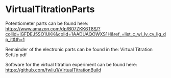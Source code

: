 # VirtualTitrationParts

Potentiometer parts can be found here: https://www.amazon.com/dp/B07ZKK6T8S/?coliid=IGFDEJ5SO1UKK&colid=1AADUAQOWXS1H&ref_=list_c_wl_lv_cv_lig_dp_it&th=1

Remainder of the electronic parts can be found in the: Virtual Titration SetUp pdf

Software for the virtual titration experiment can be found here: https://github.com/fwliu1/VirtualTitrationBuild

